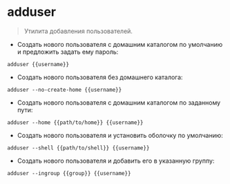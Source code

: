 # adduser

> Утилита добавления пользователей.

- Создать нового пользователя с домашним каталогом по умолчанию и предложить задать ему пароль:

`adduser {{username}}`

- Создать нового пользователя без домашнего каталога:

`adduser --no-create-home {{username}}`

- Создать нового пользователя с домашним каталогом по заданному пути:

`adduser --home {{path/to/home}} {{username}}`

- Создать нового пользователя и установить оболочку по умолчанию:

`adduser --shell {{path/to/shell}} {{username}}`

- Создать нового пользователя и добавить его в указанную группу:

`adduser --ingroup {{group}} {{username}}`
